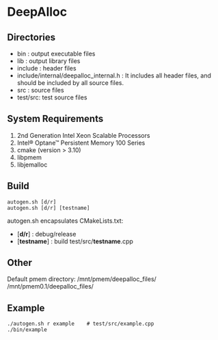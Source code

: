 # DeepAlloc

## Directories

* bin : output executable files
* lib : output library files
* include : header files
* include/internal/deepalloc_internal.h : It includes all header files, and should be included by all source files.
* src : source files
* test/src: test source files


## System Requirements

1. 2nd Generation Intel Xeon Scalable Processors
2. Intel® Optane™ Persistent Memory 100 Series
3. cmake (version > 3.10)
4. libpmem
5. libjemalloc


## Build

```
autogen.sh [d/r]
autogen.sh [d/r] [testname]
```
autogen.sh encapsulates CMakeLists.txt:
* [**d/r**] : debug/release
* [**testname**] : build test/src/**testname**.cpp

## Other

Default pmem directory: /mnt/pmem/deepalloc_files/ /mnt/pmem0.1/deepalloc_files/

## Example

```
./autogen.sh r example    # test/src/example.cpp
./bin/example
```